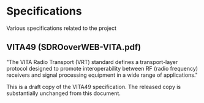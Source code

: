 # Specifications

Various specifications related to the project

## VITA49 (SDROoverWEB-VITA.pdf)

"The VITA Radio Transport (VRT) standard defines a transport-layer protocol designed to promote interoperability between RF (radio frequency) receivers and signal processing equipment in a wide range of applications."

This is a draft copy of the VITA49 specification. The released copy is substantially unchanged from this document.

